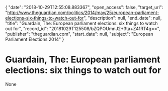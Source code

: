 {
  "date": "2018-10-29T12:55:08.883367", 
  "open_access": false, 
  "target_url": "http://www.theguardian.com/politics/2014/may/25/european-parliament-elections-six-things-to-watch-out-for", 
  "description": null, 
  "end_date": null, 
  "title": "Guardain, The: European parliament elections: six things to watch out for", 
  "record_id": "20181029T125508/bZQPOUmnJ2+3ta+Z41RT4g==", 
  "publisher": "theguardian.com", 
  "start_date": null, 
  "subject": "European Parliament Elections 2014"
}

# Guardain, The: European parliament elections: six things to watch out for

None